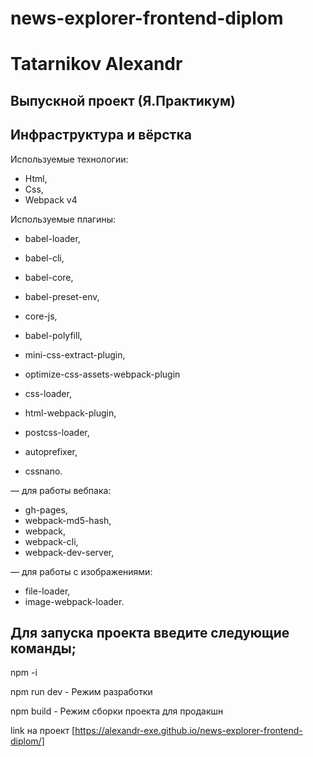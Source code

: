 # news-explorer-frontend-diplom
Tatarnikov Alexandr
==
Выпускной проект (Я.Практикум)
-
Инфраструктура и вёрстка
--

Используемые технологии: 

- Html, 
- Css, 
- Webpack v4

Используемые плагины:

- babel-loader,
- babel-cli,
- babel-core,
- babel-preset-env,
- core-js,
- babel-polyfill,
- mini-css-extract-plugin,
- optimize-css-assets-webpack-plugin

- css-loader,
- html-webpack-plugin,
- postcss-loader,
- autoprefixer,
- cssnano.

— для работы вебпака:
- gh-pages,
- webpack-md5-hash,
- webpack,
- webpack-cli,
- webpack-dev-server,

— для работы с изображениями:
- file-loader,  
- image-webpack-loader.

Для запуска проекта введите следующие команды;
-
npm -i

npm run dev - Режим разработки

npm build - Режим сборки проекта для продакшн

link на проект [https://alexandr-exe.github.io/news-explorer-frontend-diplom/]
